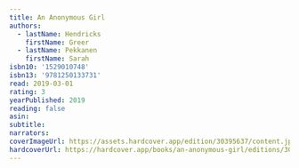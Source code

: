 ```yaml
---
title: An Anonymous Girl
authors:
  - lastName: Hendricks
    firstName: Greer
  - lastName: Pekkanen
    firstName: Sarah
isbn10: '1529010748'
isbn13: '9781250133731'
read: 2019-03-01
rating: 3
yearPublished: 2019
reading: false
asin:
subtitle:
narrators:
coverImageUrl: https://assets.hardcover.app/edition/30395637/content.jpeg
hardcoverUrl: https://hardcover.app/books/an-anonymous-girl/editions/30395637
---
```

